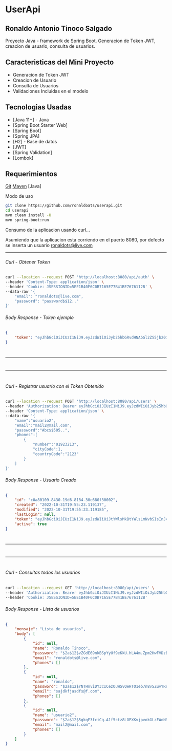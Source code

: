 # UserApi
## Ronaldo Antonio Tinoco Salgado

Proyecto Java - framework de Spring Boot.
Generacion de Token JWT, creacion de usuario, consulta de usuarios.

## Caracteristicas del Mini Proyecto
- Generacion de Token JWT
- Creacion de Usuario
- Consulta de Usuarios
- Validaciones Incluidas en el modelo

## Tecnologias Usadas

- [Java 11+] - Java
- [Spring Boot Starter Web]
- [Spring Boot]
- [Spring JPA]
- [H2] - Base de datos
- [JWT]
- [Spring Validation]
- [Lombok]

## Requerimientos

[Git](https://git-scm.com/downloads)
[Maven](https://maven.apache.org/install.html)
[Java]

Modo de uso

```sh
git clone https://github.com/ronaldoats/userapi.git
cd userapi
mvn clean install -U 
mvn spring-boot:run
```

Consumo de la aplicacion usando curl...

Asumiendo que la aplicacion esta corriendo en el puerto 8080, por defecto se inserta un usuario ronaldots@live.com

-----
###### Curl - Obtener Token
##
```sh
curl --location --request POST 'http://localhost:8080/api/auth' \
--header 'Content-Type: application/json' \
--header 'Cookie: JSESSIONID=5EE1B40F6C0B7165E77B41BE7676112B' \
--data-raw '{
    "email": "ronaldots@live.com",
    "password": "password$$12.."
}'
```
###### Body Response - Token ejemplo
##

```json
{
    "token": "eyJhbGciOiJIUzI1NiJ9.eyJzdWIiOiJyb25hbGRvdHNAbGl2ZS5jb20iLCJyb2xlcyI6W10sImlhdCI6MTY2NzI2NzUzNSwiZXhwIjoxNjY3NDQwMzM1fQ.da3fHGEykKNiqwgdGGGNR3q3LTIdUQicvgi4DeZfnSA"
}
```
#
-----
#
#
#
#
-----
#
###### Curl - Registrar usuario con el Token Obtenido
##
```sh 
curl --location --request POST 'http://localhost:8080/api/users' \
--header 'Authorization: Bearer eyJhbGciOiJIUzI1NiJ9.eyJzdWIiOiJyb25hbGRvdHNAbGl2ZS5jb20iLCJyb2xlcyI6W10sImlhdCI6MTY2NzI2NTQyNiwiZXhwIjoxNjY3NDM4MjI2fQ.iThB7MwDuku_co81dz3Hp762EFP-nuiOMCg0qruOIh4' \
--header 'Content-Type: application/json' \
--data-raw '{
    "name":"usuario2", 
    "email":"mail2@mail.com",
    "password":"Abc$$505..", 
    "phones":[
        {
            "number":"01923213", 
            "cityCode":1,
            "countryCode":"2123"
        }
    ]
}'
```
###### Body Response - Usuario Creado
##

```json
{
    "id": "c0a80109-8430-19d6-8184-30e680f30002",
    "created": "2022-10-31T19:55:23.119137",
    "modified": "2022-10-31T19:55:23.119185",
    "lastLogin": null,
    "token": "eyJhbGciOiJIUzI1NiJ9.eyJzdWIiOiJtYWlsMkBtYWlsLmNvbSIsInJvbGVzIjpbeyJhdXRob3JpdHkiOiJhZG1pbiJ9XSwiaWF0IjoxNjY3MjY3NzIzLCJleHAiOjE2Njc0NDA1MjN9.TUrVLqfPVE0OMJzTb3U1WjTQbqhTaVaTTz3tuqbPYw0",
    "active": true
}
```
#
-----
#
#
#
#
-----
#

###### Curl - Consultas todos los usuarios
##

```sh
curl --location --request GET 'http://localhost:8080/api/users' \
--header 'Authorization: Bearer eyJhbGciOiJIUzI1NiJ9.eyJzdWIiOiJyb25hbGRvdHNAbGl2ZS5jb20iLCJyb2xlcyI6W10sImlhdCI6MTY2NzI2NTQyNiwiZXhwIjoxNjY3NDM4MjI2fQ.iThB7MwDuku_co81dz3Hp762EFP-nuiOMCg0qruOIh4' \
--header 'Cookie: JSESSIONID=5EE1B40F6C0B7165E77B41BE7676112B'
```
###### Body Response - Lista de usuarios
##


```json
{
    "mensaje": "Lista de usuarios",
    "body": [
        {
            "id": null,
            "name": "Ronaldo Tinoco",
            "password": "$2a$12$vZGdE69nkBSpYyUf9eKkU.hLA4m.Zpm2HwFVDzBCu3RaZf2e9c8fS",
            "email": "ronaldots@live.com",
            "phones": []
        },
        {
            "id": null,
            "name": "ronaldo",
            "password": "$2a$12$YNTHnviDY3cICezOuWSvQeHTO1eb7n8vSZuvYRnW1w2BtUkQcnWdS",
            "email": "sajdkfjasdfs@f.com",
            "phones": []
        },
        {
            "id": null,
            "name": "usuario2",
            "password": "$2a$12$5gkqF3fciCq.A1f5ctz8LOPXKvjpvokGLzFAoNMHIPbaos7.9H8vi",
            "email": "mail2@mail.com",
            "phones": []
        }
    ]
}
```


## 
